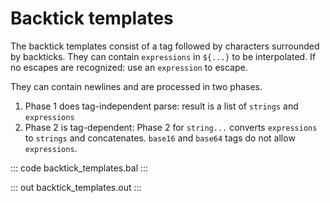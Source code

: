 # Backtick templates

The backtick templates consist of a tag followed by characters surrounded by backticks. They can contain `expressions` in `${...}` to be interpolated. If no escapes are recognized: use an `expression` to escape.

They can contain newlines and are processed in two phases.

1. Phase 1 does tag-independent parse: result is a list of `strings` and `expressions`
2. Phase 2 is tag-dependent: Phase 2 for `string...` converts `expressions` to `strings` and concatenates. `base16` and `base64` tags do not allow `expressions`.

::: code backtick_templates.bal :::

::: out backtick_templates.out :::